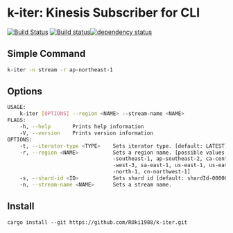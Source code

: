 # k-iter: Kinesis Subscriber for CLI

[![Build Status](https://travis-ci.org/ROki1988/k-iter.svg?branch=master)](https://travis-ci.org/ROki1988/k-iter) [![Build status](https://ci.appveyor.com/api/projects/status/omrdwsvjciq68xf9?svg=true)](https://ci.appveyor.com/project/ROki1988/k-iter)[![dependency status](https://deps.rs/repo/github/ROki1988/k-iter/status.svg)](https://deps.rs/repo/github/ROki1988/k-iter)

## Simple Command

```sh
k-iter -n stream -r ap-northeast-1
```

## Options

```sh
USAGE:
    k-iter [OPTIONS] --region <NAME> --stream-name <NAME>
FLAGS:
    -h, --help       Prints help information
    -V, --version    Prints version information
OPTIONS:
    -t, --iterator-type <TYPE>    Sets iterator type. [default: LATEST]  [possible values: LATEST, TRIM_HORIZON]
    -r, --region <NAME>           Sets a region name. [possible values: ap-northeast-1, ap-northeast-2, ap-south-1, ap
                                  -southeast-1, ap-southeast-2, ca-central-1, eu-central-1, eu-west-1, eu-west-2, eu
                                  -west-3, sa-east-1, us-east-1, us-east-2, us-west-1, us-west-2, us-gov-west-1, cn
                                  -north-1, cn-northwest-1]
    -s, --shard-id <ID>           Sets shard id [default: shardId-000000000000]
    -n, --stream-name <NAME>      Sets a stream name.
```

## Install

```
cargo install --git https://github.com/ROki1988/k-iter.git
```
